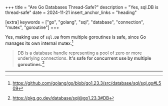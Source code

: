 +++
title = "Are Go Databases Thread-Safe?"
description = "Yes, sql.DB is thread-safe"
date = 2024-11-21
insert_anchor_links = "heading"

[extra]
keywords = ["go", "golang", "sql", "database", "connection", "mutex", "goroutine"]
+++

Yes, making use of `sql.DB` from multiple goroutines is safe, since Go manages
its own internal mutex.[^1]

> DB is a database handle representing a pool of zero or more underlying connections.
> **It's safe for concurrent use by multiple goroutines.**[^2]

---

[^1]: <https://github.com/golang/go/blob/go1.23.3/src/database/sql/sql.go#L509>
[^2]: <https://pkg.go.dev/database/sql@go1.23.3#DB>
